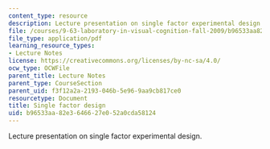 ```yaml
---
content_type: resource
description: Lecture presentation on single factor experimental design.
file: /courses/9-63-laboratory-in-visual-cognition-fall-2009/b96533aa82e3646627e052a0cda58124_MIT9_63F09_lec02.pdf
file_type: application/pdf
learning_resource_types:
- Lecture Notes
license: https://creativecommons.org/licenses/by-nc-sa/4.0/
ocw_type: OCWFile
parent_title: Lecture Notes
parent_type: CourseSection
parent_uid: f3f12a2a-2193-046b-5e96-9aa9cb817ce0
resourcetype: Document
title: Single factor design
uid: b96533aa-82e3-6466-27e0-52a0cda58124
---
```

Lecture presentation on single factor experimental design.